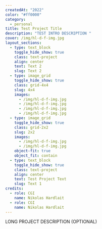 ```yaml
---
createdAt: "2022"
color: "#ff0000"
category:
  - personal
title: Test Project Title
description: "TEST INTRO DESCRIPTION "
cover: /img/hl-d-f-img.jpg
layout_sections:
  - type: text_block
    toggle_hide_show: true
    class: text-project
    align: center
    text: Text 2
    slug: Text 2
  - type: image_grid
    toggle_hide_show: true
    class: grid-4x4
    slug: 4x4
    images:
      - /img/hl-d-f-img.jpg
      - /img/hl-d-f-img.jpg
      - /img/hl-d-f-img.jpg
      - /img/hl-d-f-img.jpg
  - type: image_grid
    toggle_hide_show: true
    class: grid-2x2
    slug: 2x2
    images:
      - /img/hl-d-f-img.jpg
      - /img/hl-d-f-img.jpg
    object-fit: true
    object_fit: contain
  - type: text_block
    toggle_hide_show: true
    class: text-project
    align: center
    text: Test Project Text
    slug: Text 1
credits:
  - role: CGI
    name: Nikolas Hardlait
  - role: CGI
    name: Nikolas Hardlait
---
```

LONG PROJECT DESCRIPTION (OPTIONAL)